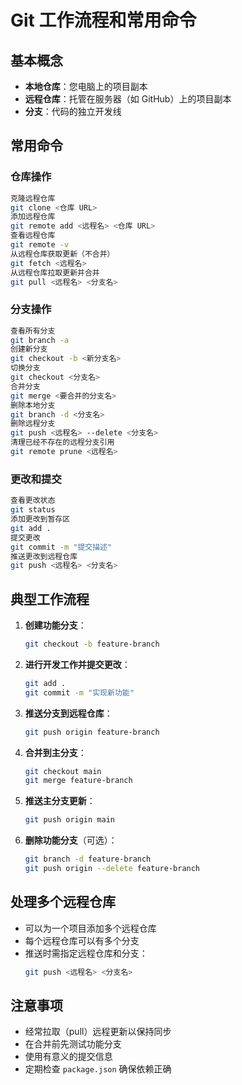 # Git 工作流程和常用命令

## 基本概念

- **本地仓库**：您电脑上的项目副本
- **远程仓库**：托管在服务器（如 GitHub）上的项目副本
- **分支**：代码的独立开发线

## 常用命令

### 仓库操作

```bash
克隆远程仓库
git clone <仓库 URL>
添加远程仓库
git remote add <远程名> <仓库 URL>
查看远程仓库
git remote -v
从远程仓库获取更新（不合并）
git fetch <远程名>
从远程仓库拉取更新并合并
git pull <远程名> <分支名>
```

### 分支操作

```bash
查看所有分支
git branch -a
创建新分支
git checkout -b <新分支名>
切换分支
git checkout <分支名>
合并分支
git merge <要合并的分支名>
删除本地分支
git branch -d <分支名>
删除远程分支
git push <远程名> --delete <分支名>
清理已经不存在的远程分支引用
git remote prune <远程名>
```

### 更改和提交

```bash
查看更改状态
git status
添加更改到暂存区
git add .
提交更改
git commit -m "提交描述"
推送更改到远程仓库
git push <远程名> <分支名>
```

## 典型工作流程

1. **创建功能分支**：

   ```bash
   git checkout -b feature-branch
   ```

2. **进行开发工作并提交更改**：

   ```bash
   git add .
   git commit -m "实现新功能"
   ```

3. **推送分支到远程仓库**：

   ```bash
   git push origin feature-branch
   ```

4. **合并到主分支**：

   ```bash
   git checkout main
   git merge feature-branch
   ```

5. **推送主分支更新**：

   ```bash
   git push origin main
   ```

6. **删除功能分支**（可选）：
   ```bash
   git branch -d feature-branch
   git push origin --delete feature-branch
   ```

## 处理多个远程仓库

- 可以为一个项目添加多个远程仓库
- 每个远程仓库可以有多个分支
- 推送时需指定远程仓库和分支：
  ```bash
  git push <远程名> <分支名>
  ```

## 注意事项

- 经常拉取（pull）远程更新以保持同步
- 在合并前先测试功能分支
- 使用有意义的提交信息
- 定期检查 `package.json` 确保依赖正确

```

```
